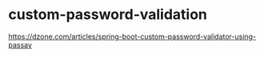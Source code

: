 # custom-password-validation

https://dzone.com/articles/spring-boot-custom-password-validator-using-passay
